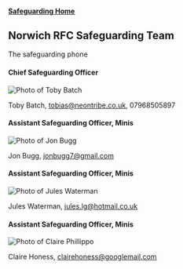 #### [Safeguarding Home](index.md)

## Norwich RFC Safeguarding Team

The safeguarding phone

#### Chief Safeguarding Officer

  ![Photo of Toby Batch](http://lionrugby.com/images/Toby%20Batch%202012.jpg "Toby Batch")

Toby Batch, tobias@neontribe.co.uk, 07968505897

#### Assistant Safeguarding Officer, Minis

![Photo of Jon Bugg](http://lionrugby.com/images/Jon-Bugg-2020.jpg "Jon Bugg")

Jon Bugg, jonbugg7@gmail.com

#### Assistant Safeguarding Officer, Minis

![Photo of Jules Waterman](http://lionrugby.com/images/Jules%20Waterman%20.jpg "Jules Waterman")

Jules Waterman, jules.lg@hotmail.co.uk

#### Assistant Safeguarding Officer, Minis

![Photo of Claire Phillippo](http://lionrugby.com/images/Claire-Honess.jpg "Claire Phillippo")

Claire Honess, clairehoness@googlemail.com
  

